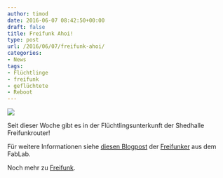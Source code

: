 ```yaml
---
author: timod
date: 2016-06-07 08:42:50+00:00
draft: false
title: Freifunk Ahoi!
type: post
url: /2016/06/07/freifunk-ahoi/
categories:
- News
tags:
- Flüchtlinge
- freifunk
- geflüchtete
- Reboot
---
```


[![](https://www.fablab-neckar-alb.org/wp-content/uploads/2016/06/Bildschirmfoto-2016-06-06-um-00.45.03.png)
](https://www.fablab-neckar-alb.org/wp-content/uploads/2016/06/Bildschirmfoto-2016-06-06-um-00.45.03.png)

Seit dieser Woche gibt es in der Flüchtlingsunterkunft der Shedhalle Freifunkrouter!

Für weitere Informationen siehe [diesen Blogpost](http://www.freifunk-tuebingen.de/2016/06/08/freifunk-in-der-shedhalle-tuebingen/) der [Freifunker](http://www.freifunk-tuebingen.de/) aus dem FabLab.

Noch mehr zu [Freifunk](http://freifunk-stuttgart.de).
